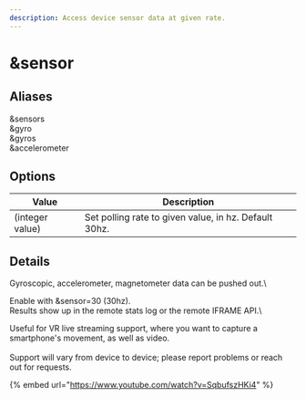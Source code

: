 ```yaml
---
description: Access device sensor data at given rate.
---
```


# \&sensor

## Aliases

\&sensors\
\&gyro\
\&gyros\
\&accelerometer

## Options

| Value           | Description                                           |
| --------------- | ----------------------------------------------------- |
| (integer value) | Set polling rate to given value, in hz. Default 30hz. |

## Details

Gyroscopic, accelerometer, magnetometer data can be pushed out.\


Enable with \&sensor=30 (30hz).\
Results show up in the remote stats log or the remote IFRAME API.\


Useful for VR live streaming support, where you want to capture a smartphone's movement, as well as video.\
\
Support will vary from device to device; please report problems or reach out for requests.

{% embed url="https://www.youtube.com/watch?v=SqbufszHKi4" %}



